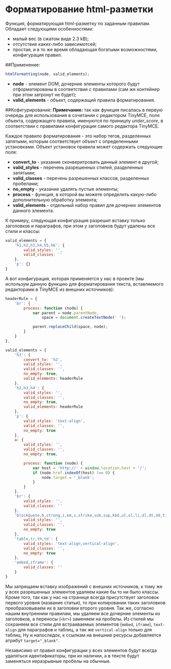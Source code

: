 # Форматирование html-разметки
Функция, форматирующая html-разметку по заданным правилам. Обладает следующими особенностями:
* малый вес (в сжатом виде 2.3 kB);
* отсутствие каких-либо зависимотсей;
* простая, и в то же время обладающая богатыми возможностями, конфигурация правил.

##Применение:
```javascript
htmlFormatting(node, valid_elements);
```
* **node** - элемент DOM, дочерние элементы которого будут отформатированы в соответствии с правилами (сам же контейнер при этом затронут не будет);
* **valid_elements** - объект, содержащий правила форматирования.
 
##Кофигурирование:
**Примечание:** так как функция писалась в первую очередь для использования в сочетании с редактором TinyMCE, поля объекта, содержащего правила, именуются по приницпу *under_score*, в соответствии с правилами конфигурации самого редактора TinyMCE.

Каждое правило форматирования - это набор тегов, разделенных запятыми, которым соответствует объект с определенными установками. Объект установок правила может содержать следующие поля:

* **convert_to** - указание сконверитровать данный элемент в другой;
* **valid_styles** - перечень разрешенных стилей, разделенных запятыми;
* **valid_classes** - перечень разрешенных классов, разделенных пробелами;
* **no_empty** - указание удалять пустые элементы;
* **process** - функция, в которой вы можете определить какую-либо дополнительную обработку элемента;
* **valid_elements** - отдельный набор правил для дочерних элементов данного элемента.
 
К примеру, следующая конфигурация разрешит вставку только заголовков и параграфов, при этом у заголовков будут удалены все стили и классы:
```javascript
valid_elements = {
    'h1,h2,h3,h4,h5,h6': {
        valid_styles: '',
        valid_classes: ''
    },
    'p': {}
}
```

А вот конфигурация, которая применяется у нас в проекте (мы использум данную функцию для форматирования текста, вставляемого редакторами в TinyMCE из внешних источников):
```javascript
headerRule = {
    'br': {
        process: function (node) {
            var parent = node.parentNode,
                space = document.createTextNode(' ');

            parent.replaceChild(space, node);
        }
    }
},

valid_elements = {
    'h1': {
        convert_to: 'h2',
        valid_styles: '',
        valid_classes: '',
        no_empty: true,
        valid_elements: headerRule
    },
    'h2,h3,h4': {
        valid_styles: '',
        valid_classes: '',
        no_empty: true,
        valid_elements: headerRule
    },
    'p': {
        valid_styles: 'text-align',
        valid_classes: '',
        no_empty: true
    },
    a: {
        valid_styles: '',
        valid_classes: '',
        no_empty: true,

        process: function (node) {
            var host = 'http://' + window.location.host + '/';
            if (node.href.indexOf(host) !== 0) {
                node.target = '_blank';
            }
        }
    },
    'br': {
        valid_styles: '',
        valid_classes: ''
    },
    'blockquote,b,strong,i,em,s,strike,sub,sup,kbd,ul,ol,li,dl,dt,dd,time,address,thead,tbody,tfoot': {
        valid_styles: '',
        valid_classes: '',
        no_empty: true
    },
    'table,tr,th,td': {
        valid_styles: 'text-align,vertical-align',
        valid_classes: '',
        no_empty: true
    },
    'embed,iframe': {
        valid_classes: ''
    }
}
```

Мы запрещаем вставку изображений с внешних источников, к тому же у всех разрешенных элементов удаляем какие бы то ни было
классы. Кроме того, так как у нас на странице всегда присутствует заголовок первого уровня (название статьи), то при
копировании таких заголовков преобразовываем их в заголовки второго уровня. Так же, согласно нашим внутренним правилам, мы
удаляем все дочерние элементы из заголовков, а переносы (`<br>`) заменяем на пробелы. Из стилей мы сохраняем все стили для
встраиваемых элементов (`embed`, `iframe`), `text-align` для параграфов и таблиц, а так же `vertical-align` только для таблиц.
Ну и напоследок, к ссылкам на внешние ресурсы добавляется атрибут `target="_blank"`.

Независимо от правил конфигурации у всех элементов будут всегда удаляться идентификаторы, при их наличии, а в тексте будут заменяться неразрывные пробелы на обычные.
